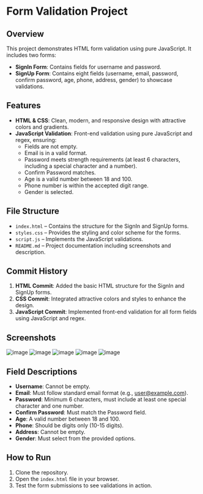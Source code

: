 # Form Validation Project

## Overview

This project demonstrates HTML form validation using pure JavaScript. It includes two forms:
- **SignIn Form**: Contains fields for username and password.
- **SignUp Form**: Contains eight fields (username, email, password, confirm password, age, phone, address, gender) to showcase validations.

## Features

- **HTML & CSS**: Clean, modern, and responsive design with attractive colors and gradients.
- **JavaScript Validation**: Front-end validation using pure JavaScript and regex, ensuring:
  - Fields are not empty.
  - Email is in a valid format.
  - Password meets strength requirements (at least 6 characters, including a special character and a number).
  - Confirm Password matches.
  - Age is a valid number between 18 and 100.
  - Phone number is within the accepted digit range.
  - Gender is selected.

## File Structure

- `index.html` – Contains the structure for the SignIn and SignUp forms.
- `styles.css` – Provides the styling and color scheme for the forms.
- `script.js` – Implements the JavaScript validations.
- `README.md` – Project documentation including screenshots and description.

## Commit History

1. **HTML Commit**: Added the basic HTML structure for the SignIn and SignUp forms.
2. **CSS Commit**: Integrated attractive colors and styles to enhance the design.
3. **JavaScript Commit**: Implemented front-end validation for all form fields using JavaScript and regex.

## Screenshots
![image](https://github.com/user-attachments/assets/5df52b9c-ec3f-4cbe-9581-7203802c44ca)
![image](https://github.com/user-attachments/assets/3ac9e2c5-5183-4f11-9d50-d68ef6037ca6)
![image](https://github.com/user-attachments/assets/2e390456-3565-47f5-9c07-223831f30b62)
![image](https://github.com/user-attachments/assets/c55737c8-acb2-4173-a9d4-80d7abfbb24f)
![image](https://github.com/user-attachments/assets/1351bac1-74c3-4c3b-9256-46d497259050)


## Field Descriptions

- **Username**: Cannot be empty.
- **Email**: Must follow standard email format (e.g., user@example.com).
- **Password**: Minimum 6 characters, must include at least one special character and one number.
- **Confirm Password**: Must match the Password field.
- **Age**: A valid number between 18 and 100.
- **Phone**: Should be digits only (10-15 digits).
- **Address**: Cannot be empty.
- **Gender**: Must select from the provided options.

## How to Run

1. Clone the repository.
2. Open the `index.html` file in your browser.
3. Test the form submissions to see validations in action.


